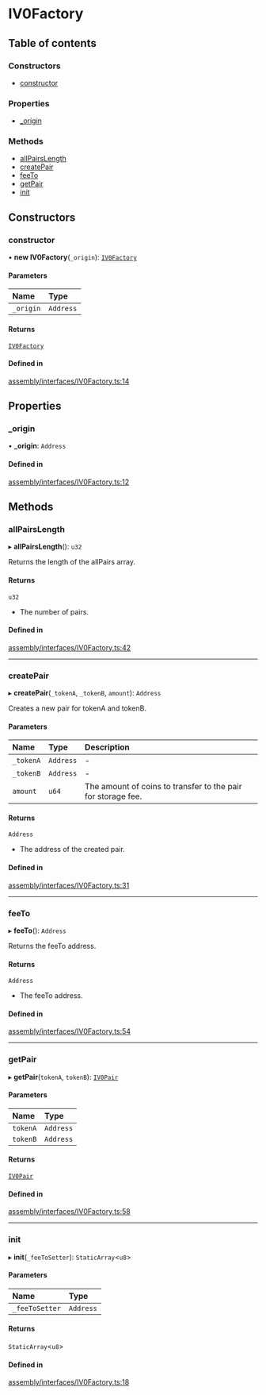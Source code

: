 # IV0Factory

## Table of contents

### Constructors

- [constructor](IV0Factory#constructor)

### Properties

- [\_origin](IV0Factory#_origin)

### Methods

- [allPairsLength](IV0Factory#allpairslength)
- [createPair](IV0Factory#createpair)
- [feeTo](IV0Factory#feeto)
- [getPair](IV0Factory#getpair)
- [init](IV0Factory#init)

## Constructors

### constructor

• **new IV0Factory**(`_origin`): [`IV0Factory`](IV0Factory)

#### Parameters

| Name | Type |
| :------ | :------ |
| `_origin` | `Address` |

#### Returns

[`IV0Factory`](IV0Factory)

#### Defined in

[assembly/interfaces/IV0Factory.ts:14](https://github.com/dusaprotocol/v1-core-confidencial/blob/327ce5d/assembly/interfaces/IV0Factory.ts#L14)

## Properties

### \_origin

• **\_origin**: `Address`

#### Defined in

[assembly/interfaces/IV0Factory.ts:12](https://github.com/dusaprotocol/v1-core-confidencial/blob/327ce5d/assembly/interfaces/IV0Factory.ts#L12)

## Methods

### allPairsLength

▸ **allPairsLength**(): `u32`

Returns the length of the allPairs array.

#### Returns

`u32`

- The number of pairs.

#### Defined in

[assembly/interfaces/IV0Factory.ts:42](https://github.com/dusaprotocol/v1-core-confidencial/blob/327ce5d/assembly/interfaces/IV0Factory.ts#L42)

___

### createPair

▸ **createPair**(`_tokenA`, `_tokenB`, `amount`): `Address`

Creates a new pair for tokenA and tokenB.

#### Parameters

| Name | Type | Description |
| :------ | :------ | :------ |
| `_tokenA` | `Address` | - |
| `_tokenB` | `Address` | - |
| `amount` | `u64` | The amount of coins to transfer to the pair for storage fee. |

#### Returns

`Address`

- The address of the created pair.

#### Defined in

[assembly/interfaces/IV0Factory.ts:31](https://github.com/dusaprotocol/v1-core-confidencial/blob/327ce5d/assembly/interfaces/IV0Factory.ts#L31)

___

### feeTo

▸ **feeTo**(): `Address`

Returns the feeTo address.

#### Returns

`Address`

- The feeTo address.

#### Defined in

[assembly/interfaces/IV0Factory.ts:54](https://github.com/dusaprotocol/v1-core-confidencial/blob/327ce5d/assembly/interfaces/IV0Factory.ts#L54)

___

### getPair

▸ **getPair**(`tokenA`, `tokenB`): [`IV0Pair`](IV0Pair)

#### Parameters

| Name | Type |
| :------ | :------ |
| `tokenA` | `Address` |
| `tokenB` | `Address` |

#### Returns

[`IV0Pair`](IV0Pair)

#### Defined in

[assembly/interfaces/IV0Factory.ts:58](https://github.com/dusaprotocol/v1-core-confidencial/blob/327ce5d/assembly/interfaces/IV0Factory.ts#L58)

___

### init

▸ **init**(`_feeToSetter`): `StaticArray`<`u8`\>

#### Parameters

| Name | Type |
| :------ | :------ |
| `_feeToSetter` | `Address` |

#### Returns

`StaticArray`<`u8`\>

#### Defined in

[assembly/interfaces/IV0Factory.ts:18](https://github.com/dusaprotocol/v1-core-confidencial/blob/327ce5d/assembly/interfaces/IV0Factory.ts#L18)
